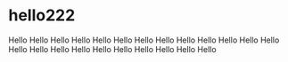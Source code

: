 # hello222

Hello Hello Hello Hello Hello Hello Hello Hello Hello Hello Hello Hello Hello Hello Hello Hello Hello Hello Hello Hello Hello Hello Hello

